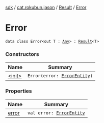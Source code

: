 [sdk](../../../index.md) / [cat.rokubun.jason](../../index.md) / [Result](../index.md) / [Error](./index.md)

# Error

`data class Error<out T : `[`Any`](https://kotlinlang.org/api/latest/jvm/stdlib/kotlin/-any/index.html)`> : `[`Result`](../index.md)`<T>`

### Constructors

| Name | Summary |
|---|---|
| [&lt;init&gt;](-init-.md) | `Error(error: `[`ErrorEntity`](../../-error-entity/index.md)`)` |

### Properties

| Name | Summary |
|---|---|
| [error](error.md) | `val error: `[`ErrorEntity`](../../-error-entity/index.md) |
